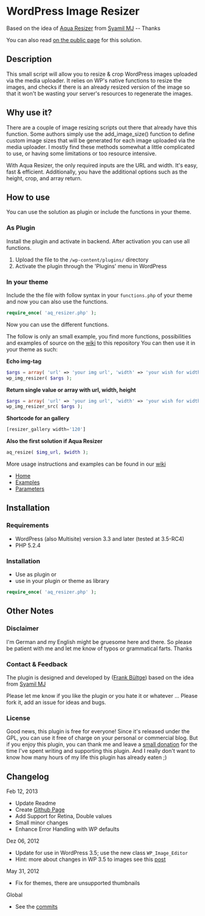 # WordPress Image Resizer
Based on the idea of [Aqua Resizer](https://github.com/sy4mil/Aqua-Resizer) from [Syamil MJ](http://aquagraphite.com/) -- Thanks

You can also read [on the public page](http://bueltge.github.com/WP-Image-Resizer/) for this solution.

## Description
This small script will allow you to resize & crop WordPress images uploaded via the media uploader. It relies on WP's native functions to resize the images, and checks if there is an already resized version of the image so that it won't be wasting your server's resources to regenerate the images.

## Why use it?
There are a couple of image resizing scripts out there that already have this function. Some authors simply use the add_image_size() function to define custom image sizes that will be generated for each image uploaded via the media uploader. I mostly find these methods somewhat a little complicated to use, or having some limitations or too resource intensive.

With Aqua Resizer, the only required inputs are the URL and width. It's easy, fast & efficient. Additionally, you have the additional options such as the height, crop, and array return.

## How to use
You can use the solution as plugin or include the functions in your theme.

### As Plugin

Install the plugin and activate in backend. After activation you can use all functions.

 1. Upload the file to the `/wp-content/plugins/` directory
 1. Activate the plugin through the 'Plugins' menu in WordPress

### In your theme

Include the the file with follow syntax in your `functions.php` of your theme and now you can also use the functions. 
```php
require_once( 'aq_resizer.php' );
```

Now you can use the different functions.

The follow is only an small example, you find more functions, possibilities and examples of source on the [wiki](https://github.com/bueltge/WP-Image-Resizer/wiki) to this repository
You can then use it in your theme as such:

**Echo img-tag**
```php
$args = array( 'url' => 'your img url', 'width' => 'your wish for width' );
wp_img_resizer( $args );
```

**Return single value or array with url, width, height**
```php
$args = array( 'url' => 'your img url', 'width' => 'your wish for width' );
wp_img_resizer_src( $args );
```

**Shortcode for an gallery**
```php
[resizer_gallery width='120']
```

**Also the first solution if Aqua Resizer**
```php
aq_resize( $img_url, $width );
```

More usage instructions and examples can be found in our [wiki](https://github.com/bueltge/WP-Image-Resizer/wiki)

 * [Home](https://github.com/bueltge/WP-Image-Resizer/wiki)
 * [Examples](https://github.com/bueltge/WP-Image-Resizer/wiki/Examples)
 * [Parameters](https://github.com/bueltge/WP-Image-Resizer/wiki/Parameters)

## Installation

### Requirements
* WordPress (also Multisite) version 3.3 and later (tested at 3.5-RC4)
* PHP 5.2.4

### Installation
* Use as plugin or
* use in your plugin or theme as library
```php
require_once( 'aq_resizer.php' );
```

## Other Notes
### Disclaimer
I'm German and my English might be gruesome here and there. So please be patient with me and let me know of typos or grammatical farts. Thanks

### Contact & Feedback
The plugin is designed and developed by ([Frank Bültge](http://bueltge.de)) based on the idea from [Syamil MJ](http://aquagraphite.com/)

Please let me know if you like the plugin or you hate it or whatever ... Please fork it, add an issue for ideas and bugs.

### License
Good news, this plugin is free for everyone! Since it's released under the GPL, you can use it free of charge on your personal or commercial blog. But if you enjoy this plugin, you can thank me and leave a [small donation](http://bueltge.de/wunschliste/ "Wishliste and Donate") for the time I've spent writing and supporting this plugin. And I really don't want to know how many hours of my life this plugin has already eaten ;)

## Changelog
Feb 12, 2013
 * Update Readme
 * Create [Github Page](http://bueltge.github.com/WP-Image-Resizer)
 * Add Support for Retina, Double values
 * Small minor changes
 * Enhance Error Handling with WP defaults

Dez 06, 2012
 * Update for use in WordPress 3.5; use the new class `WP_Image_Editor`
 * Hint: more about changes in WP 3.5 to images see this [post](http://make.wordpress.org/core/2012/12/06/wp_image_editor-is-incoming/)

May 31, 2012
 * Fix for themes, there are unsupported thumbnails

Global
 * See the [commits](https://github.com/bueltge/WP-Image-Resizer/commits/master)
